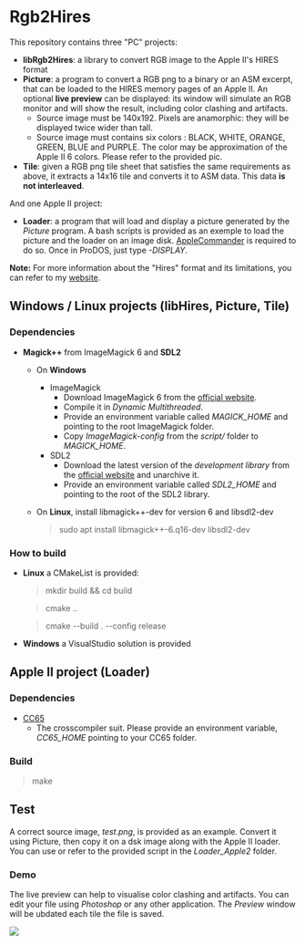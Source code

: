 # Rgb2Hires

This repository contains three "PC" projects:
* **libRgb2Hires**: a library to convert RGB image to the Apple II's HIRES format
* **Picture**: a program to convert a RGB png to a binary or an ASM excerpt, that can be loaded to the HIRES memory pages of an Apple II. An optional **live preview** can be displayed: its window will simulate an RGB monitor and will show the result, including color clashing and artifacts.
  * Source image must be 140x192. Pixels are anamorphic: they will be displayed twice wider than tall.
  * Source image must contains six colors : BLACK, WHITE, ORANGE, GREEN, BLUE and PURPLE. The color may be approximation of the Apple II 6 colors. Please refer to the provided pic.
* **Tile**: given a RGB png tile sheet that satisfies the same requirements as above, it extracts a 14x16 tile and converts it to ASM data. This data **is not interleaved**.

And one Apple II project:
* **Loader**: a program that will load and display a picture generated by the *Picture* program. A bash scripts is provided as an exemple to load the picture and the loader on an image disk. [AppleCommander](https://applecommander.github.io/) is required to do so. Once in ProDOS, just type *-DISPLAY*.

__Note:__ For more information about the "Hires" format and its limitations, you can refer to my [website](https://www.xtof.info/hires-graphics-apple-ii.html).


## Windows / Linux projects (libHires, Picture, Tile)
### Dependencies

* **Magick++** from ImageMagick 6 and **SDL2**
    * On **Windows**
      * ImageMagick
		   * Download ImageMagick 6 from the [official website](https://legacy.imagemagick.org/script/install-source.php).
		   * Compile it in *Dynamic Multithreaded*.
		   * Provide an environment variable called *MAGICK_HOME* and pointing to the root ImageMagick folder.
		   * Copy *ImageMagick-config* from the *script/* folder to *MAGICK_HOME*.
	  * SDL2
	    * Download the latest version of the *development library* from the [official website](https://www.libsdl.org/download-2.0.php) and unarchive it.
		 * Provide an environment variable called *SDL2_HOME* and pointing to the root of the SDL2 library.

    * On **Linux**, install libmagick++-dev for version 6 and libsdl2-dev
	  > sudo apt install libmagick++-6.q16-dev libsdl2-dev

### How to build

* **Linux** a CMakeList is provided:
  > mkdir build && cd build

  > cmake ..

  > cmake --build . --config release
  
* **Windows** a VisualStudio solution is provided

## Apple II project (Loader)

### Dependencies
* [CC65](https://cc65.github.io/cc65/)
    * The crosscompiler suit. Please provide an environment variable, *CC65_HOME* pointing to your CC65 folder.
	
### Build

  > make

## Test

A correct source image, *test.png*, is provided as an example. Convert it using Picture, then copy it on a dsk image along with the Apple II loader. You can use or refer to the provided script in the *Loader_Apple2* folder.

### Demo

The live preview can help to visualise color clashing and artifacts. You can edit your file using *Photoshop* or any other application. The *Preview* window will be ubdated each tile the file is saved.

<a href="https://pub.xtof.info/github/demo-rgb2hires.mp4">
<img src="https://pub.xtof.info/github/demo-rgb2hires.png"/>
</a>
